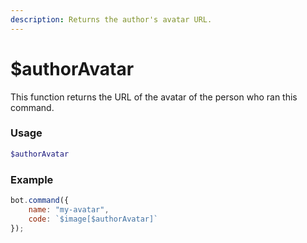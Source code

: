 ```yaml
---
description: Returns the author's avatar URL.
---
```


# $authorAvatar

This function returns the URL of the avatar of the person who ran this command.

### Usage

```php
$authorAvatar
```

### Example

```javascript
bot.command({
    name: "my-avatar",
    code: `$image[$authorAvatar]`
});
```

